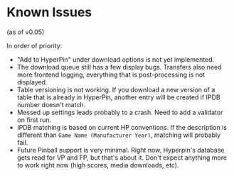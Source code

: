 Known Issues
============
(as of v0.05)

In order of priority:

* "Add to HyperPin" under download options is not yet implemented.
* The download queue still has a few display bugs. Transfers also need more frontend logging,
  everything that is post-processing is not displayed.
* Table versioning is not working. If you download a new version of a table that is already
  in HyperPin, another entry will be created if IPDB number doesn't match.
* Messed up settings leads probably to a crash. Need to add a validator on first run.
* IPDB matching is based on current HP conventions. If the description is different than
  `Game Name (Manufacturer Year)`, matching will probably fail.
* Future Pinball support is very minimal. Right now, Hyperpin's database gets read for VP and
  FP, but that's about it. Don't expect anything more to work right now (high scores, media
  downloads, etc).

